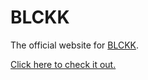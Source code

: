 # BLCKK

The official website for [BLCKK](https://www.instagram.com/blc_kk).

[Click here to check it out.](https://blckk.vercel.app)
